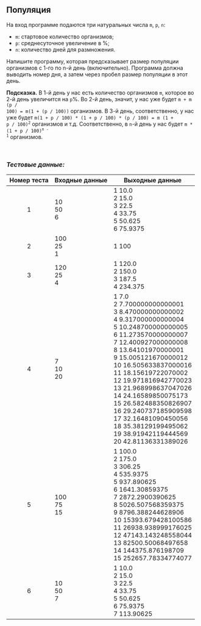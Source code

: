 ## Популяция

На вход программе подаются три натуральных числа <code>m</code>, <code>p</code>, <code>n</code>:

- <code>m</code>: стартовое количество организмов;
- <code>p</code>: среднесуточное увеличение в %;
- <code>n</code>: количество дней для размножения.

Напишите программу, которая предсказывает размер популяции организмов с 1-го по n-й день (включительно).
Программа должна выводить номер дня, а затем через пробел размер популяции в этот день.

**Подсказка.** В 1-й день у нас есть количество организмов <code>m</code>,
которое во 2-й день увеличится на <code>p</code>%.
Во 2-й день, значит, у нас уже будет <code>m + m (p / 100) = m(1 + (p / 100))</code> организмов.
В 3-й день, соответственно, у нас уже будет <code>m(1 + p / 100) *  (1 + p / 100) * (p / 100) = m (1 + p / 100)<sup>2</sup></code> организмов и т.д.
Соответственно, в <code>n</code>-й день у нас будет <code>m * (1 + p / 100)<sup>n - 1</sup></code> организмов.

<br>

### *Тестовые данные:*

| Номер теста | Входные данные | Выходные данные                                                                                                                                                                                                                                                                                                                                                                                                                                                                |
|:-----------:|----------------|--------------------------------------------------------------------------------------------------------------------------------------------------------------------------------------------------------------------------------------------------------------------------------------------------------------------------------------------------------------------------------------------------------------------------------------------------------------------------------|
|      1      | 10<br>50<br>6  | 1 10.0<br>2 15.0<br>3 22.5<br>4 33.75<br>5 50.625<br>6 75.9375                                                                                                                                                                                                                                                                                                                                                                                                                 |
|      2      | 100<br>25<br>1 | 1 100                                                                                                                                                                                                                                                                                                                                                                                                                                                                          |
|      3      | 120<br>25<br>4 | 1 120.0<br>2 150.0<br>3 187.5<br>4 234.375                                                                                                                                                                                                                                                                                                                                                                                                                                     |
|      4      | 7<br>10<br>20  | 1 7.0<br>2 7.700000000000001<br>3 8.470000000000002<br>4 9.317000000000004<br>5 10.248700000000005<br>6 11.273570000000007<br>7 12.400927000000008<br>8 13.64101970000001<br>9 15.005121670000012<br>10 16.505633837000016<br>11 18.15619722070002<br>12 19.971816942770023<br>13 21.968998637047026<br>14 24.16589850075173<br>15 26.582488350826907<br>16 29.240737185909598<br>17 32.16481090450056<br>18 35.38129199495062<br>19 38.91942119444569<br>20 42.81136331389026 |
|      5      | 100<br>75<br>15 | 1 100.0<br>2 175.0<br>3 306.25<br>4 535.9375<br>5 937.890625<br>6 1641.30859375<br>7 2872.2900390625<br>8 5026.507568359375<br>9 8796.388244628906<br>10 15393.679428100586<br>11 26938.938999176025<br>12 47143.143248558044<br>13 82500.50068497658<br>14 144375.876198709<br>15 252657.78334774077                                                                                                                                                                          |
|      6      | 10<br>50<br>7  | 1 10.0<br>2 15.0<br>3 22.5<br>4 33.75<br>5 50.625<br>6 75.9375<br>7 113.90625                                                                                                                                                                                                                                                                                                                                                                                                  |